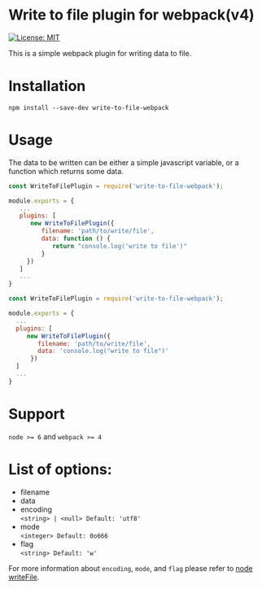 # Write to file plugin for webpack(v4)
[![License: MIT](https://img.shields.io/badge/License-MIT-blue.svg)](https://opensource.org/licenses/MIT)

This is a simple webpack plugin for writing data to file.

# Installation
`npm install --save-dev write-to-file-webpack`

# Usage
The data to be written can be either a simple javascript variable, or a function which returns some data. 

```javascript
const WriteToFilePlugin = require('write-to-file-webpack');

module.exports = {
   ...
   plugins: [
      new WriteToFilePlugin({ 
         filename: 'path/to/write/file', 
         data: function () {
            return "console.log('write to file')"
         }
     })
   ]
   ...
}
```


```javascript
const WriteToFilePlugin = require('write-to-file-webpack');

module.exports = {
  ...
  plugins: [
     new WriteToFilePlugin({ 
        filename: 'path/to/write/file', 
        data: 'console.log("write to file")'
      })
  ]
  ...
}
```

# Support
`node >= 6` and `webpack >= 4`

# List of options:
- filename
- data
- encoding     
`<string> | <null> Default: 'utf8'`
- mode       
`<integer> Default: 0o666`
- flag        
`<string> Default: 'w'`

For more information about `encoding`, `mode`, and `flag` please refer to [node writeFile](https://nodejs.org/docs/latest-v9.x/api/fs.html#fs_fs_writefilesync_file_data_options).